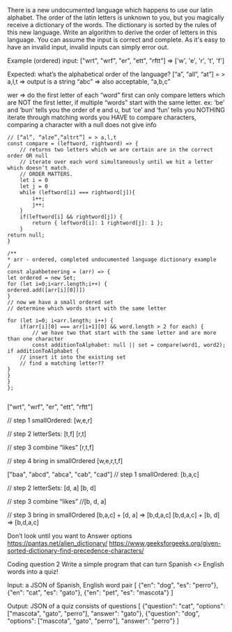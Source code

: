 There is a new undocumented language which happens to use our latin alphabet. The order of the latin letters is unknown to you, but you magically receive a dictionary of the words. The dictionary is sorted by the rules of this new language.  Write an algorithm to derive the order of letters in this language.
You can assume the input is correct and complete. As it's easy to have an invalid input, invalid inputs can simply error out.

Example (ordered) input:
 ["wrt", "wrf", "er", "ett", "rftt"]
    => ['w', 'e', 'r', 't', 'f']

Expected: what’s the alphabetical order of the language?
[“a”, “all”, “at”] = > a,l,t
 => output is a string “abc”
=> also acceptable, “a,b,c”

wer => do the first letter of each “word” first
can only compare letters which are NOT the first letter, if multiple “words” start with the same letter. ex: ‘be’ and ‘bun’ tells you the order of e and u, but ‘ce’ and ‘fun’ tells you NOTHING
iterate through matching words
you HAVE to compare characters, comparing a character with a null does not give info


```javascipt
// [“al”, “alze”,“altrt”] = > a,l,t
const compare = (leftword, rightword) => {
	// returns two letters which we are certain are in the correct order OR null
	// iterate over each word simultaneously until we hit a letter which doesn’t match. 
	// ORDER MATTERS. 
	let i = 0
	let j = 0
	while (leftword[i] === rightword[j]){
		i++;
		j++;
	}
	if(leftword[i] && rightword[j]) {
		return { leftword[i]: 1 rightword[j]: 1 };
	}
return null;
}

/**
* arr - ordered, completed undocumented language dictionary example
/
const alpahbeteering = (arr) => {
let ordered = new Set;
for (let i=0;i<arr.length;i++) {
ordered.add([arr[i][0])])
}
// now we have a small ordered set
// determine which words start with the same letter

for (let i=0; i<arr.length; i++) {
	if(arr[i][0] === arr[i+1][0] && word.length > 2 for each) {
		// we have two that start with the same letter and are more than one character
		const additionToAlphabet: null || set = compare(word1, word2);
if additionToAlphabet {
	// insert it into the existing set
	// find a matching letter??
}
}
}
};


```

 ["wrt", "wrf", "er", "ett", "rftt"]

// step 1
smallOrdered: [w,e,r]

// step 2
letterSets:
[t,f]
[r,t]

// step 3 combine “likes”
[r,t,f]

// step 4 bring in smallOrdered
[w,e,r,t,f]


 ["baa", "abcd", "abca", "cab", "cad"]
// step 1
smallOrdered: [b,a,c]

// step 2
letterSets:
[d, a]
[b, d]

// step 3 combine “likes”
//[b, d, a]

// step 3 bring in smallOrdered
[b,a,c] + [d, a]
	=> [b,d,a,c]
[b,d,a,c] + [b, d]
	=> [b,d,a,c]





Don’t look until you want to
Answer options
https://pantas.net/alien_dictionary/
https://www.geeksforgeeks.org/given-sorted-dictionary-find-precedence-characters/ 






Coding question 2
Write a simple program that can turn Spanish <> English words  into a quiz! 

Input: a JSON of Spanish, English word pair
[
  {"en": "dog", "es": "perro"},
  {"en": "cat", "es": "gato"},
  {"en": "pet", "es": "mascota"}
]

Output: JSON of a quiz consists of questions
[
  {"question": "cat", "options": ["mascota", "gato", "perro"], "answer": "gato"},
  {"question": "dog", "options": ["mascota", "gato", "perro"], "answer": "perro"}
]

